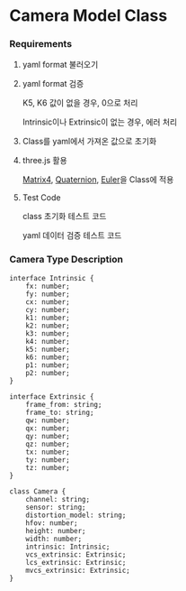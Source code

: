 # Camera Model Class

### Requirements

1. yaml format 불러오기
2. yaml format 검증

   K5, K6 값이 없을 경우, 0으로 처리

   Intrinsic이나 Extrinsic이 없는 경우, 에러 처리

3. Class를 yaml에서 가져온 값으로 초기화

4. three.js 활용

   [Matrix4](https://threejs.org/docs/index.html?q=matrix4#api/en/math/Matrix4), [Quaternion](https://threejs.org/docs/index.html?q=quat#api/en/math/Quaternion), [Euler](https://threejs.org/docs/index.html?q=euler#api/en/math/Euler)을 Class에 적용

5. Test Code

   class 초기화 테스트 코드

   yaml 데이터 검증 테스트 코드

### Camera Type Description

```
interface Intrinsic {
    fx: number;
    fy: number;
    cx: number;
    cy: number;
    k1: number;
    k2: number;
    k3: number;
    k4: number;
    k5: number;
    k6: number;
    p1: number;
    p2: number;
}

interface Extrinsic {
    frame_from: string;
    frame_to: string;
    qw: number;
    qx: number;
    qy: number;
    qz: number;
    tx: number;
    ty: number;
    tz: number;
}

class Camera {
    channel: string;
    sensor: string;
    distortion_model: string;
    hfov: number;
    height: number;
    width: number;
    intrinsic: Intrinsic;
    vcs_extrinsic: Extrinsic;
    lcs_extrinsic: Extrinsic;
    mvcs_extrinsic: Extrinsic;
}
```
